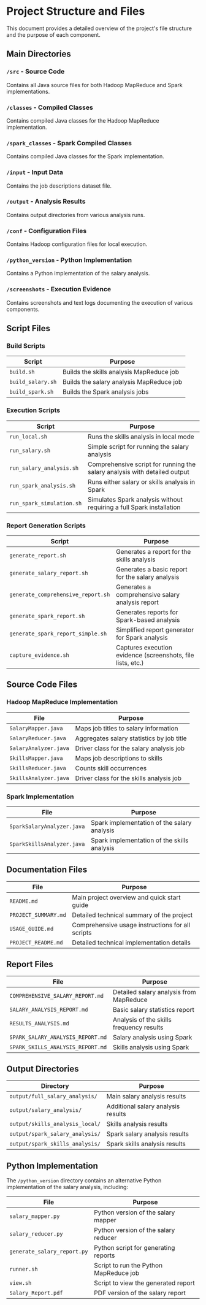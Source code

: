 # Project Structure and Files

This document provides a detailed overview of the project's file structure and the purpose of each component.

## Main Directories

### `/src` - Source Code
Contains all Java source files for both Hadoop MapReduce and Spark implementations.

### `/classes` - Compiled Classes
Contains compiled Java classes for the Hadoop MapReduce implementation.

### `/spark_classes` - Spark Compiled Classes
Contains compiled Java classes for the Spark implementation.

### `/input` - Input Data
Contains the job descriptions dataset file.

### `/output` - Analysis Results
Contains output directories from various analysis runs.

### `/conf` - Configuration Files
Contains Hadoop configuration files for local execution.

### `/python_version` - Python Implementation
Contains a Python implementation of the salary analysis.

### `/screenshots` - Execution Evidence
Contains screenshots and text logs documenting the execution of various components.

## Script Files

### Build Scripts
| Script | Purpose |
|--------|---------|
| `build.sh` | Builds the skills analysis MapReduce job |
| `build_salary.sh` | Builds the salary analysis MapReduce job |
| `build_spark.sh` | Builds the Spark analysis jobs |

### Execution Scripts
| Script | Purpose |
|--------|---------|
| `run_local.sh` | Runs the skills analysis in local mode |
| `run_salary.sh` | Simple script for running the salary analysis |
| `run_salary_analysis.sh` | Comprehensive script for running the salary analysis with detailed output |
| `run_spark_analysis.sh` | Runs either salary or skills analysis in Spark |
| `run_spark_simulation.sh` | Simulates Spark analysis without requiring a full Spark installation |

### Report Generation Scripts
| Script | Purpose |
|--------|---------|
| `generate_report.sh` | Generates a report for the skills analysis |
| `generate_salary_report.sh` | Generates a basic report for the salary analysis |
| `generate_comprehensive_report.sh` | Generates a comprehensive salary analysis report |
| `generate_spark_report.sh` | Generates reports for Spark-based analysis |
| `generate_spark_report_simple.sh` | Simplified report generator for Spark analysis |
| `capture_evidence.sh` | Captures execution evidence (screenshots, file lists, etc.) |

## Source Code Files

### Hadoop MapReduce Implementation
| File | Purpose |
|------|---------|
| `SalaryMapper.java` | Maps job titles to salary information |
| `SalaryReducer.java` | Aggregates salary statistics by job title |
| `SalaryAnalyzer.java` | Driver class for the salary analysis job |
| `SkillsMapper.java` | Maps job descriptions to skills |
| `SkillsReducer.java` | Counts skill occurrences |
| `SkillsAnalyzer.java` | Driver class for the skills analysis job |

### Spark Implementation
| File | Purpose |
|------|---------|
| `SparkSalaryAnalyzer.java` | Spark implementation of the salary analysis |
| `SparkSkillsAnalyzer.java` | Spark implementation of the skills analysis |

## Documentation Files

| File | Purpose |
|------|---------|
| `README.md` | Main project overview and quick start guide |
| `PROJECT_SUMMARY.md` | Detailed technical summary of the project |
| `USAGE_GUIDE.md` | Comprehensive usage instructions for all scripts |
| `PROJECT_README.md` | Detailed technical implementation details |

## Report Files

| File | Purpose |
|------|---------|
| `COMPREHENSIVE_SALARY_REPORT.md` | Detailed salary analysis from MapReduce |
| `SALARY_ANALYSIS_REPORT.md` | Basic salary statistics report |
| `RESULTS_ANALYSIS.md` | Analysis of the skills frequency results |
| `SPARK_SALARY_ANALYSIS_REPORT.md` | Salary analysis using Spark |
| `SPARK_SKILLS_ANALYSIS_REPORT.md` | Skills analysis using Spark |

## Output Directories

| Directory | Purpose |
|-----------|---------|
| `output/full_salary_analysis/` | Main salary analysis results |
| `output/salary_analysis/` | Additional salary analysis results |
| `output/skills_analysis_local/` | Skills analysis results |
| `output/spark_salary_analysis/` | Spark salary analysis results |
| `output/spark_skills_analysis/` | Spark skills analysis results |

## Python Implementation

The `/python_version` directory contains an alternative Python implementation of the salary analysis, including:

| File | Purpose |
|------|---------|
| `salary_mapper.py` | Python version of the salary mapper |
| `salary_reducer.py` | Python version of the salary reducer |
| `generate_salary_report.py` | Python script for generating reports |
| `runner.sh` | Script to run the Python MapReduce job |
| `view.sh` | Script to view the generated report |
| `Salary_Report.pdf` | PDF version of the salary report |
